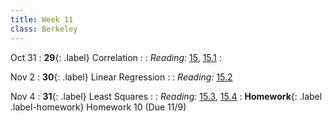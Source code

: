 ```yaml
---
title: Week 11
class: Berkeley
---
```


Oct 31
: **29**{: .label} Correlation
  : <!--[Slides]#) &#8226; [Demos](#) &#8226; [Video](#)-->
: *Reading:* [15](https://inferentialthinking.com/chapters/15/Prediction.html), [15.1](https://inferentialthinking.com/chapters/15/1/Correlation.html)
  : <!--[Project 2 Lab Worksheet](#)-->

Nov 2
: **30**{: .label} Linear Regression
  : <!--[Slides]#) &#8226; [Demos](#) &#8226; [Video](#)-->
: *Reading:* [15.2](https://inferentialthinking.com/chapters/15/2/Regression_Line.html)

Nov 4
: **31**{: .label} Least Squares
  : <!--[Slides]#) &#8226; [Demos](#) &#8226; [Video](#)-->
: *Reading:* [15.3](https://inferentialthinking.com/chapters/15/3/Method_of_Least_Squares.html), [15.4](https://inferentialthinking.com/chapters/15/4/Least_Squares_Regression.html)
: **Homework**{: .label .label-homework} Homework 10 (Due 11/9)
